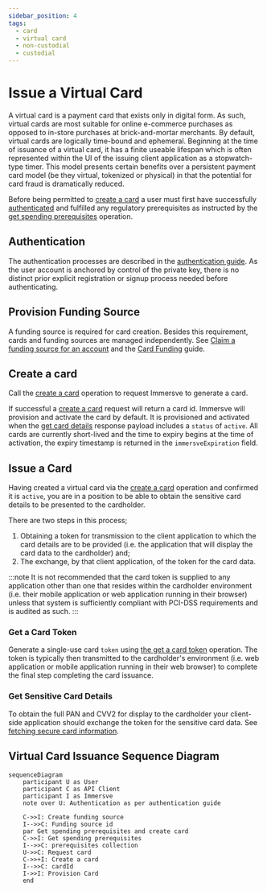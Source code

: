 ```yaml
---
sidebar_position: 4
tags:
  - card
  - virtual card
  - non-custodial
  - custodial
---
```


# Issue a Virtual Card

A virtual card is a payment card that exists only in digital form. As such, virtual cards are most suitable for online e-commerce purchases as opposed to in-store purchases at brick-and-mortar merchants. By default, virtual cards are logically time-bound and ephemeral. Beginning at the time of issuance of a virtual card, it has a finite useable lifespan which is often represented within the UI of the issuing client application as a stopwatch-type timer. This model presents certain benefits over a persistent payment card model (be they virtual, tokenized or physical) in that the potential for card fraud is dramatically reduced.

Before being permitted to [create a card](/api-reference/create-a-card) a user must first have successfully [authenticated](/guides/authentication) and fulfilled any regulatory prerequisites as instructed by the [get spending prerequisites](/api-reference/get-spending-prerequisites) operation.

## Authentication

The authentication processes are described in the [authentication guide](/guides/authentication). As the user account is anchored by control of the private key, there is no distinct prior explicit registration or signup process needed before authenticating.

## Provision Funding Source

A funding source is required for card creation. Besides this requirement, cards and funding sources are managed independently.
See [Claim a funding source for an account](/api-reference/claim-a-funding-source-for-an-account) and the [Card Funding](/guides/card-funding) guide.
## Create a card

Call the [create a card](/api-reference/create-a-card) operation to request Immersve to generate a card.

If successful a [create a card](/api-reference/create-a-card) request will return a card id. Immersve will provision and activate the card by default. 
It is provisioned and activated when the [get card details](/api-reference/get-card-details) response payload includes a `status` of `active`. 
All cards are currently short-lived and the time to expiry begins at the time of activation, the expiry timestamp is returned in the `immersveExpiration` field.
## Issue a Card

Having created a virtual card via the [create a card](/api-reference/create-a-card) operation and confirmed it is `active`, you are in a position to be able to obtain the sensitive card details to be presented to the cardholder.

There are two steps in this process;

1. Obtaining a token for transmission to the client application to which the card details are to be provided (i.e. the application that will display the card data to the cardholder) and;
2. The exchange, by that client application, of the token for the card data.

:::note
It is not recommended that the card token is supplied to any application other than one that resides within the cardholder environment (i.e. their mobile application or web application running in their browser) unless that system is sufficiently compliant with PCI-DSS requirements and is audited as such.
:::

### Get a Card Token

Generate a single-use card `token` using [the get a card token](/api-reference/get-a-card-token) operation. The token is typically then transmitted to the cardholder's environment (i.e. web application or mobile application running in their web browser) to complete the final step completing the card issuance.

### Get Sensitive Card Details

To obtain the full PAN and CVV2 for display to the cardholder your client-side application should exchange the token for the sensitive card data. See [fetching secure card information](/guides/fetching-secure-card-information).

## Virtual Card Issuance Sequence Diagram

```mermaid
sequenceDiagram
    participant U as User
    participant C as API Client
    participant I as Immersve
    note over U: Authentication as per authentication guide

    C->>I: Create funding source
    I-->>C: Funding source id
    par Get spending prerequisites and create card
    C->>I: Get spending prerequisites
    I-->>C: prerequisites collection
    U->>C: Request card
    C->>+I: Create a card
    I-->>C: cardId
    I->>I: Provision Card
    end
```
